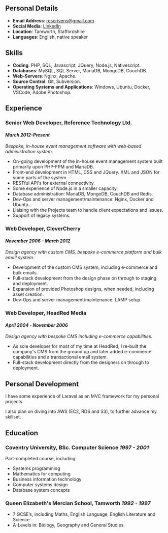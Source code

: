 ## Personal Details
- **Email Address**: [rescrivens@gmail.com](rescrivens@gmail.com)
- **Social Media**: [LinkedIn](https://www.linkedin.com/in/richard-scrivens-parry-356847111/)
- **Location**: Tamworth, Staffordshire
- **Languages**: English, native speaker

## Skills
- **Coding**: PHP, SQL, Javascript, JQuery, Node.js, Nativescript.
- **Databases**: MySQL, SQL Server, MariaDB, MongoDB, CouchDB.
- **Web-Servers**: Nginx, Apache.
- **Source Control**: Git, Subversion.
- **Operating Systems and Applications**: Windows, Ubuntu, Docker, VSCode, Adobe Photoshop.

## Experience
### Senior Web Developer, Reference Technology Ltd.
#### *March 2012-Present*
*Bespoke, in-house event management software with web-based administration system.*
- On-going development of the in-house event management system built primarily upon PHP-FPM and MariaDB.
- Front-end development in HTML, CSS and JQuery. XML and JSON for some parts of the system.
- RESTful API's for external connectivity.
- Some experience of Node.js in a smaller capacity.
- Database administration: MariaDB, MongoDB, CouchDB and Redis.
- Dev-Ops and server management/maintenance: Nginx, Docker and Ubuntu.
- Liaising with the Projects team to handle client expectations and issues.
- Support of legacy systems.

### Web Developer, CleverCherry
#### *November 2006 - March 2012*
*Design agency with custom CMS, bespoke e-commerce platform and bulk email system.*
- Development of the custom CMS system, including e-commerce and bulk emails.
- Full-stack development from the design phase on through to staging and deployment.
- Expansion of provided Photoshop designs, when needed, including asset creation.
- Dev-Ops and server management/maintenance: LAMP setup.

### Web Developer, HeadRed Media
#### *April 2004 - November 2006*
*Design agency with bespoke CMS including e-commerce capabilities.*
- As sole developer for most of my time at HeadRed, I re-built the company's CMS from the ground up and later added e-commerce capabilities and a transactional email system.
- Full-stack development directly from the designers on through to deployment.

## Personal Development
I have some experience of Laravel as an MVC framework for my personal projects.

I also plan on diving into AWS (EC2, RDS and S3), to further advance my skillset.

## Education
### Coventry University, BSc. Computer Science *1997 - 2001*
Part-completed course, including:
- Systems programming
- Mathematics for computing
- Business information technology
- Computer systems design
- Database system concepts

### Queen Elizabeth's Mercian School, Tamworth *1992 - 1997*
- 7 GCSE’s, including Maths, English Language, English Literature and Science.
- A-Levels in: Biology, Geography and General Studies.